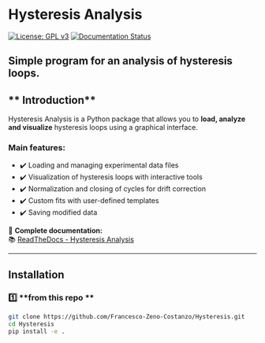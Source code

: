 # **Hysteresis Analysis**
[![License: GPL v3](https://img.shields.io/badge/License-GPLv3-blue.svg)](https://www.gnu.org/licenses/gpl-3.0)
[![Documentation Status](https://readthedocs.org/projects/hysteresisanalysis/badge/?version=latest)](https://hysteresisanalysis.readthedocs.io/en/latest/?badge=latest)

**Simple program for an analysis of hysteresis loops.**
---

## ** Introduction**  
Hysteresis Analysis is a Python package that allows you to **load, analyze and visualize** hysteresis loops using a graphical interface.


### **Main features:**  
- ✔️ Loading and managing experimental data files  
- ✔️ Visualization of hysteresis loops with interactive tools  
- ✔️ Normalization and closing of cycles for drift correction  
- ✔️ Custom fits with user-defined templates  
- ✔️ Saving modified data

🔗 **Complete documentation:**  
📚 [ReadTheDocs - Hysteresis Analysis](https://hysteresisanalysis.readthedocs.io/en/latest/)  

---

## **Installation**  
### 1️⃣ **from  this repo **
```bash
git clone https://github.com/Francesco-Zeno-Costanzo/Hysteresis.git
cd Hysteresis
pip install -e .

